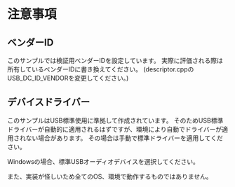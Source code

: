 
# 注意事項
## ベンダーID
このサンプルでは検証用ベンダーIDを設定しています。
実際に評価される際は所有しているベンダーIDに書き換えてください。
(descriptor.cppのUSB_DC_ID_VENDORを変更してください。)

## デバイスドライバー
このサンプルはUSB標準使用に準拠して作成されています。
そのためUSB標準ドライバーが自動的に適用されるはずですが、環境により自動でドライバーが適用されない場合があります。
その場合は手動で標準ドライバーを適用してください。

Windowsの場合、標準USBオーディオデバイスを選択してください。

また、実装が怪しいため全てのOS、環境で動作するものではありません。
